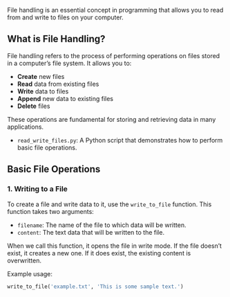 File handling is an essential concept in programming that allows you to read from and write to files on your computer.

## What is File Handling?

File handling refers to the process of performing operations on files stored in a computer’s file system. It allows you to:

- **Create** new files
- **Read** data from existing files
- **Write** data to files
- **Append** new data to existing files
- **Delete** files

These operations are fundamental for storing and retrieving data in many applications.

- `read_write_files.py`: A Python script that demonstrates how to perform basic file operations.


## Basic File Operations

### 1. Writing to a File

To create a file and write data to it, use the `write_to_file` function. This function takes two arguments:

- `filename`: The name of the file to which data will be written.
- `content`: The text data that will be written to the file.

When we call this function, it opens the file in write mode. If the file doesn’t exist, it creates a new one. If it does exist, the existing content is overwritten.

Example usage:

```python
write_to_file('example.txt', 'This is some sample text.')
```

